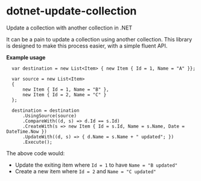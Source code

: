 # dotnet-update-collection
Update a collection with another collection in .NET

It can be a pain to update a collection using another collection. This library is designed to make this process easier, with a simple fluent API.

**Example usage**
```
  var destination = new List<Item> { new Item { Id = 1, Name = "A" }};
  
  var source = new List<Item>
  {
      new Item { Id = 1, Name = "B" },
      new Item { Id = 2, Name = "C" }
  };

  destination = destination
      .UsingSource(source)
      .CompareWith((d, s) => d.Id == s.Id)
      .CreateWith(s => new Item { Id = s.Id, Name = s.Name, Date = DateTime.Now })
      .UpdateWith((d, s) => { d.Name = s.Name + " updated"; })
      .Execute();
```

The above code would: 
- Update the exiting item where `Id = 1` to have `Name = "B updated"`
- Create a new item where `Id = 2` and `Name = "C updated"`
